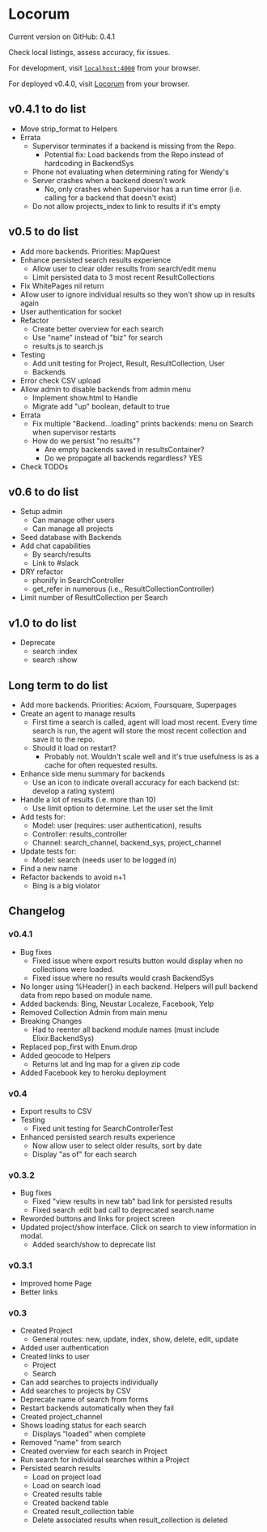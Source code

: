 # Locorum

Current version on GitHub: 0.4.1

Check local listings, assess accuracy, fix issues.

For development, visit [`localhost:4000`](http://localhost:4000) from your browser.

For deployed v0.4.0, visit [Locorum](https://boiling-beach-47326.herokuapp.com/) from your browser.

## v0.4.1 to do list
- Move strip_format to Helpers
- Errata
  - Supervisor terminates if a backend is missing from the Repo.
    - Potential fix: Load backends from the Repo instead of hardcoding in BackendSys
  - Phone not evaluating when determining rating for Wendy's
  - Server crashes when a backend doesn't work
    - No, only crashes when Supervisor has a run time error (i.e. calling for a backend that doesn't exist)
  - Do not allow projects_index to link to results if it's empty

## v0.5 to do list
- Add more backends. Priorities: MapQuest
- Enhance persisted search results experience
  - Allow user to clear older results from search/edit menu
  - Limit persisted data to 3 most recent ResultCollections
- Fix WhitePages nil return
- Allow user to ignore individual results so they won't show up in results again
- User authentication for socket
- Refactor
  - Create better overview for each search
  - Use "name" instead of "biz" for search
  - results.js to search.js
- Testing
  - Add unit testing for Project, Result, ResultCollection, User
  - Backends
- Error check CSV upload
- Allow admin to disable backends from admin menu
  - Implement show.html to Handle
  - Migrate add "up" boolean, default to true
- Errata
  - Fix multiple "Backend...loading" prints backends: menu on Search when supervisor restarts
  - How do we persist "no results"?
    - Are empty backends saved in resultsContainer?
    - Do we propagate all backends regardless? YES
- Check TODOs

## v0.6 to do list
- Setup admin
  - Can manage other users
  - Can manage all projects
- Seed database with Backends
- Add chat capabilities
  - By search/results
  - Link to #slack
- DRY refactor
  - phonify in SearchController
  - get_refer in numerous (i.e., ResultCollectionController)
- Limit number of ResultCollection per Search

## v1.0 to do list
- Deprecate
  - search :index
  - search :show

## Long term to do list

- Add more backends. Priorities: Acxiom, Foursquare, Superpages
- Create an agent to manage results
  - First time a search is called, agent will load most recent. Every time search is run, the agent will store the most recent collection and save it to the repo.
  - Should it load on restart?
    - Probably not. Wouldn't scale well and it's true usefulness is as a cache for often requested results.
- Enhance side menu summary for backends
  - Use an icon to indicate overall accuracy for each backend (st: develop a rating system)
- Handle a lot of results (i.e. more than 10)
  - Use limit option to determine. Let the user set the limit
- Add tests for:
  - Model: user (requires: user authentication), results
  - Controller: results_controller
  - Channel: search_channel, backend_sys, project_channel
- Update tests for:
  - Model: search (needs user to be logged in)
- Find a new name
- Refactor backends to avoid n+1
  - Bing is a big violator

## Changelog

### v0.4.1
- Bug fixes
  - Fixed issue where export results button would display when no collections were loaded.
  - Fixed issue where no results would crash BackendSys
- No longer using %Header{} in each backend. Helpers will pull backend data from repo based on module name.
- Added backends: Bing, Neustar Localeze, Facebook, Yelp
- Removed Collection Admin from main menu
- Breaking Changes
  - Had to reenter all backend module names (must include Elixir.BackendSys)
- Replaced pop_first with Enum.drop
- Added geocode to Helpers
  - Returns lat and lng map for a given zip code
- Added Facebook key to heroku deployment

### v0.4
- Export results to CSV
- Testing
  - Fixed unit testing for SearchControllerTest
- Enhanced persisted search results experience
  - Now allow user to select older results, sort by date
  - Display "as of" for each search

### v0.3.2
- Bug fixes
  - Fixed "view results in new tab" bad link for persisted results
  - Fixed search :edit bad call to deprecated search.name
- Reworded buttons and links for project screen
- Updated project/show interface. Click on search to view information in modal.
  - Added search/show to deprecate list

### v0.3.1
- Improved home Page
- Better links

### v0.3
- Created Project
  - General routes: new, update, index, show, delete, edit, update
- Added user authentication
- Created links to user
  - Project
  - Search
- Can add searches to projects individually
- Add searches to projects by CSV
- Deprecate name of search from forms
- Restart backends automatically when they fail
- Created project_channel
- Shows loading status for each search
  - Displays "loaded" when complete
- Removed "name" from search
- Created overview for each search in Project
- Run search for individual searches within a Project
- Persisted search results
  - Load on project load
  - Load on search load
  - Created results table
  - Created backend table
  - Created result_collection table
  - Delete associated results when result_collection is deleted
